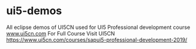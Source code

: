# ui5-demos
All eclipse demos of UI5CN used for UI5 Professional development course www.ui5cn.com
For Full Course Visit UI5CN https://www.ui5cn.com/courses/sapui5-professional-development-2019/
